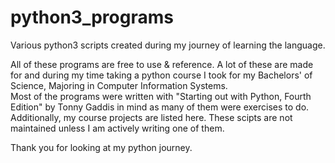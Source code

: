# python3_programs
Various python3 scripts created during my journey of learning the language.

All of these programs are free to use & reference. A lot of these are made for and during my time taking a python course I took for my Bachelors' of Science, Majoring in Computer Information Systems.  
Most of the programs were written with "Starting out with Python, Fourth Edition" by Tonny Gaddis in mind as many of them were exercises to do. Additionally, my course projects are listed here. These scipts are not maintained unless I am actively writing one of them.

Thank you for looking at my python journey.
